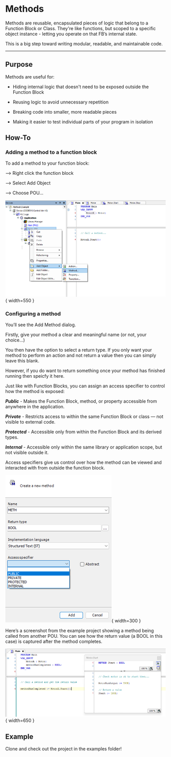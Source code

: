 # Methods

Methods are reusable, encapsulated pieces of logic that belong to a Function Block or Class. They're like functions, but scoped to a specific object instance - letting you operate on that FB’s internal state.

This is a big step toward writing modular, readable, and maintainable code.

---

## Purpose

Methods are useful for:

- Hiding internal logic that doesn't need to be exposed outside the Function Block

- Reusing logic to avoid unnecessary repetition

- Breaking code into smaller, more readable pieces

- Making it easier to test individual parts of your program in isolation

## How-To

### Adding a method to a function block
To add a method to your function block:

--> Right click the function block

--> Select Add Object 

--> Choose POU...

![Insert POU](docs/private/images/Methods/add-method.png){ width=550 }


### Configuring a method

You’ll see the Add Method dialog.

Firstly, give your method a clear and meaningful name (or not, your choice...)

You then have the option to select a return type. If you only want your method to perform an action and not return a value then you can simply leave this blank.

However, if you do want to return something once your method has finished running then speicfy it here.

Just like with Function Blocks, you can assign an access specifier to control how the method is exposed:

***Public*** - Makes the Function Block, method, or property accessible from anywhere in the application.

***Private*** - Restricts access to within the same Function Block or class — not visible to external code.

***Protected*** - Accessible only from within the Function Block and its derived types.

***Internal*** - Accessible only within the same library or application scope, but not visible outside it.

Access specifiers give us control over how the method can be viewed and interacted with from outside the function block.


![Insert POU](docs/private/images/Methods/access-specifier.png){ width=300 }


Here’s a screenshot from the example project showing a method being called from another POU. You can see how the return value (a BOOL in this case) is captured after the method completes.

![Insert POU](docs/private/images/Methods/get-return.png){ width=650 }


## Example

Clone and check out the project in the examples folder!